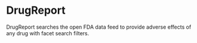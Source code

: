 # DrugReport
DrugReport searches the open FDA data feed to provide adverse effects of any drug with facet search filters.

